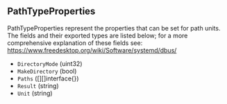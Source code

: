 ## PathTypeProperties

PathTypeProperties represent the properties that can be set for path units. The
fields and their exported types are listed below; for a more comprehensive
explanation of these fields see:
https://www.freedesktop.org/wiki/Software/systemd/dbus/


- `DirectoryMode` (uint32)
- `MakeDirectory` (bool)
- `Paths` ([][]interface{})
- `Result` (string)
- `Unit` (string)
